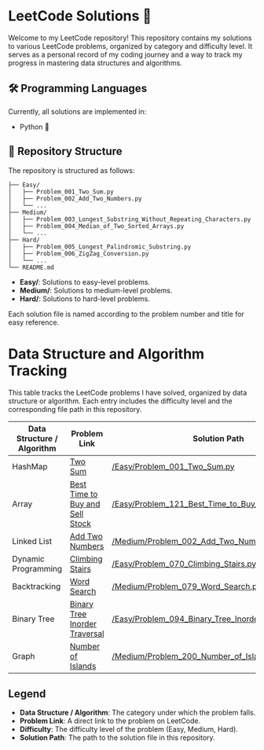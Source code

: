# LeetCode Solutions 📝

Welcome to my LeetCode repository! This repository contains my solutions to various LeetCode problems, organized by category and difficulty level. It serves as a personal record of my coding journey and a way to track my progress in mastering data structures and algorithms.



## 🛠️ Programming Languages

Currently, all solutions are implemented in:

- Python 🐍



## 📁 Repository Structure

The repository is structured as follows:

```
├── Easy/
│   ├── Problem_001_Two_Sum.py
│   ├── Problem_002_Add_Two_Numbers.py
│   └── ...
├── Medium/
│   ├── Problem_003_Longest_Substring_Without_Repeating_Characters.py
│   ├── Problem_004_Median_of_Two_Sorted_Arrays.py
│   └── ...
├── Hard/
│   ├── Problem_005_Longest_Palindromic_Substring.py
│   ├── Problem_006_ZigZag_Conversion.py
│   └── ...
└── README.md
```

- **Easy/**: Solutions to easy-level problems.
- **Medium/**: Solutions to medium-level problems.
- **Hard/**: Solutions to hard-level problems.

Each solution file is named according to the problem number and title for easy reference.



# Data Structure and Algorithm Tracking

This table tracks the LeetCode problems I have solved, organized by data structure or algorithm. Each entry includes the difficulty level and the corresponding file path in this repository.

| Data Structure / Algorithm | Problem Link                                                 | Solution Path                                                |
| -------------------------- | ------------------------------------------------------------ | ------------------------------------------------------------ |
| HashMap                    | [Two Sum](https://leetcode.com/problems/two-sum/)            | [/Easy/Problem_001_Two_Sum.py](./Easy/Problem_001_Two_Sum.py) |
| Array                      | [Best Time to Buy and Sell Stock](https://leetcode.com/problems/best-time-to-buy-and-sell-stock/) | [/Easy/Problem_121_Best_Time_to_Buy_and_Sell_Stock.py](./Easy/Problem_121_Best_Time_to_Buy_and_Sell_Stock.py) |
| Linked List                | [Add Two Numbers](https://leetcode.com/problems/add-two-numbers/) | [/Medium/Problem_002_Add_Two_Numbers.py](./Medium/Problem_002_Add_Two_Numbers.py) |
| Dynamic Programming        | [Climbing Stairs](https://leetcode.com/problems/climbing-stairs/) | [/Easy/Problem_070_Climbing_Stairs.py](./Easy/Problem_070_Climbing_Stairs.py) |
| Backtracking               | [Word Search](https://leetcode.com/problems/word-search/)    | [/Medium/Problem_079_Word_Search.py](./Medium/Problem_079_Word_Search.py) |
| Binary Tree                | [Binary Tree Inorder Traversal](https://leetcode.com/problems/binary-tree-inorder-traversal/) | [/Easy/Problem_094_Binary_Tree_Inorder_Traversal.py](./Easy/Problem_094_Binary_Tree_Inorder_Traversal.py) |
| Graph                      | [Number of Islands](https://leetcode.com/problems/number-of-islands/) | [/Medium/Problem_200_Number_of_Islands.py](./Medium/Problem_200_Number_of_Islands.py) |

## Legend
- **Data Structure / Algorithm**: The category under which the problem falls.
- **Problem Link**: A direct link to the problem on LeetCode.
- **Difficulty**: The difficulty level of the problem (Easy, Medium, Hard).
- **Solution Path**: The path to the solution file in this repository.